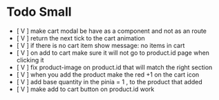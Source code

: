 
# Todo Small 

- [ V ] make cart modal be have as a component and not as an route 
- [ V ] return the next tick to the cart animation 
- [ V ] if there is no cart item show message: no items in cart 
- [ V ] on add to cart make sure it will not go to product.id page when clicking it 
- [ V ] fix product-image on product.id that will match the right section 
- [ V ] when you add the product make the red +1 on the cart icon 
- [ V ] add base quantity in the pinia = 1 , to the product that added
- [ V ] make add to cart button on product.id work 




  